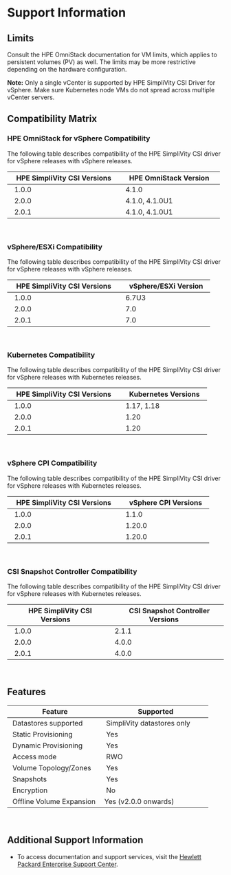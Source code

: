 <!-- markdownlint-disable MD033 -->
# Support Information

## Limits

Consult the HPE OmniStack documentation for VM limits, which applies to persistent volumes (PV) as well. The limits may be more restrictive depending on the hardware configuration.

**Note:** Only a single vCenter is supported by HPE SimpliVity CSI Driver for vSphere. Make sure Kubernetes node VMs do not spread across multiple vCenter servers.

## Compatibility Matrix <a id="compatibility_matrix"></a>

### HPE OmniStack for vSphere Compatibility

The following table describes compatibility of the HPE SimpliVity CSI driver for vSphere releases with vSphere releases.

|   HPE SimpliVity CSI Versions   |    HPE OmniStack Version    |
| ------------------------------- | --------------------------- |
|              1.0.0              |            4.1.0            |
|              2.0.0              |        4.1.0, 4.1.0U1       |
|              2.0.1              |        4.1.0, 4.1.0U1       |

<br>

### vSphere/ESXi Compatibility

The following table describes compatibility of the HPE SimpliVity CSI driver for vSphere releases with vSphere releases.

|   HPE SimpliVity CSI Versions   |    vSphere/ESXi Version   |
| ------------------------------- | ------------------------- |
|              1.0.0              |           6.7U3           |
|              2.0.0              |            7.0            |
|              2.0.1              |            7.0            |

<br>

### Kubernetes Compatibility

The following table describes compatibility of the HPE SimpliVity CSI driver for vSphere releases with Kubernetes releases.

|   HPE SimpliVity CSI Versions   |    Kubernetes Versions    |
| ------------------------------- | ------------------------- |
|              1.0.0              |          1.17, 1.18       |
|              2.0.0              |            1.20           |
|              2.0.1              |            1.20           |

<br>

### vSphere CPI Compatibility

The following table describes compatibility of the HPE SimpliVity CSI driver for vSphere releases with Kubernetes releases.

|   HPE SimpliVity CSI Versions   |    vSphere CPI Versions   |
| ------------------------------- | ------------------------- |
|              1.0.0              |            1.1.0          |
|              2.0.0              |            1.20.0         |
|              2.0.1              |            1.20.0         |

<br>

### CSI Snapshot Controller Compatibility

The following table describes compatibility of the HPE SimpliVity CSI driver for vSphere releases with Kubernetes releases.

|   HPE SimpliVity CSI Versions   |    CSI Snapshot Controller Versions   |
| ------------------------------- | ------------------------------------- |
|              1.0.0              |                  2.1.1                |
|              2.0.0              |                  4.0.0                |
|              2.0.1              |                  4.0.0                |

<br>

## Features

| Feature                     | Supported                         |
| --------------------------- | --------------------------------- |
| Datastores supported        | SimpliVity datastores only        |
| Static Provisioning         | Yes                               |
| Dynamic Provisioning        | Yes                               |
| Access mode                 | RWO                               |
| Volume Topology/Zones       | Yes                               |
| Snapshots                   | Yes                               |
| Encryption                  | No                                |
| Offline Volume Expansion    | Yes (v2.0.0 onwards)              |

<br>

## Additional Support Information

* To access documentation and support services, visit the [Hewlett Packard Enterprise Support Center](https://support.hpe.com).
